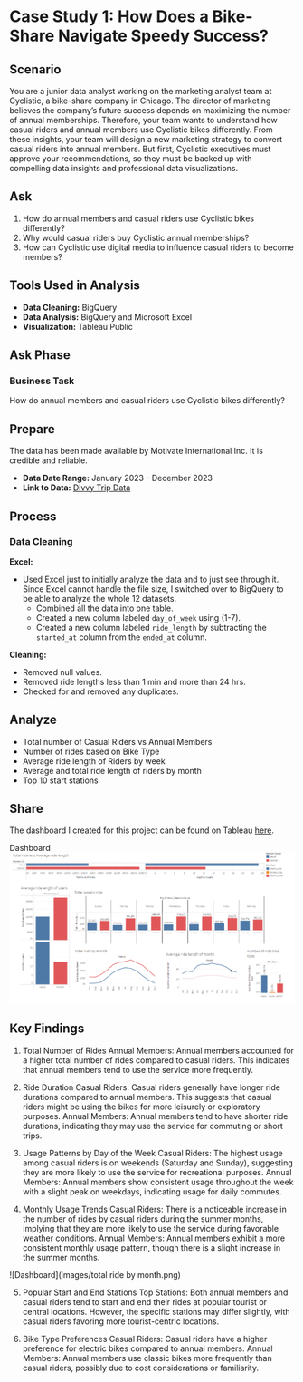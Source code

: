 # Case Study 1: How Does a Bike-Share Navigate Speedy Success?

## Scenario
You are a junior data analyst working on the marketing analyst team at Cyclistic, a bike-share company in Chicago. The director of marketing believes the company’s future success depends on maximizing the number of annual memberships. Therefore, your team wants to understand how casual riders and annual members use Cyclistic bikes differently. From these insights, your team will design a new marketing strategy to convert casual riders into annual members. But first, Cyclistic executives must approve your recommendations, so they must be backed up with compelling data insights and professional data visualizations.

## Ask
1. How do annual members and casual riders use Cyclistic bikes differently?
2. Why would casual riders buy Cyclistic annual memberships?
3. How can Cyclistic use digital media to influence casual riders to become members?

## Tools Used in Analysis
- **Data Cleaning:** BigQuery
- **Data Analysis:** BigQuery and Microsoft Excel
- **Visualization:** Tableau Public

## Ask Phase
### Business Task
How do annual members and casual riders use Cyclistic bikes differently?

## Prepare
The data has been made available by Motivate International Inc. It is credible and reliable.
- **Data Date Range:** January 2023 - December 2023
- **Link to Data:** [Divvy Trip Data](https://divvy-tripdata.s3.amazonaws.com/index.html)

## Process
### Data Cleaning
**Excel:**
- Used Excel just to initially analyze the data and to just see through it. Since Excel cannot handle the file size, I switched over to BigQuery to be able to analyze the whole 12 datasets.
  - Combined all the data into one table.
  - Created a new column labeled `day_of_week` using (1-7).
  - Created a new column labeled `ride_length` by subtracting the `started_at` column from the `ended_at` column.

**Cleaning:**
- Removed null values.
- Removed ride lengths less than 1 min and more than 24 hrs.
- Checked for and removed any duplicates.

## Analyze
- Total number of Casual Riders vs Annual Members
- Number of rides based on Bike Type
- Average ride length of Riders by week
- Average and total ride length of riders by month
- Top 10 start stations

## Share
The dashboard I created for this project can be found on Tableau [here](https://public.tableau.com/app/profile/fraol.bekele/viz/Cyclistsridesharecasestudy/Dashboard1).

Dashboard
![Dashboard](images/dashboard.png)


## Key Findings
1. Total Number of Rides
Annual Members: Annual members accounted for a higher total number of rides compared to casual riders. This indicates that annual members tend to use the service more frequently.

2. Ride Duration
Casual Riders: Casual riders generally have longer ride durations compared to annual members. This suggests that casual riders might be using the bikes for more leisurely or exploratory purposes.
Annual Members: Annual members tend to have shorter ride durations, indicating they may use the service for commuting or short trips.

3. Usage Patterns by Day of the Week
Casual Riders: The highest usage among casual riders is on weekends (Saturday and Sunday), suggesting they are more likely to use the service for recreational purposes.
Annual Members: Annual members show consistent usage throughout the week with a slight peak on weekdays, indicating usage for daily commutes.

4. Monthly Usage Trends
Casual Riders: There is a noticeable increase in the number of rides by casual riders during the summer months, implying that they are more likely to use the service during favorable weather conditions.
Annual Members: Annual members exhibit a more consistent monthly usage pattern, though there is a slight increase in the summer months.

![Dashboard](images/total ride by month.png)



5. Popular Start and End Stations
Top Stations: Both annual members and casual riders tend to start and end their rides at popular tourist or central locations. However, the specific stations may differ slightly, with casual riders favoring more tourist-centric locations.

6. Bike Type Preferences
Casual Riders: Casual riders have a higher preference for electric bikes compared to annual members.
Annual Members: Annual members use classic bikes more frequently than casual riders, possibly due to cost considerations or familiarity.


